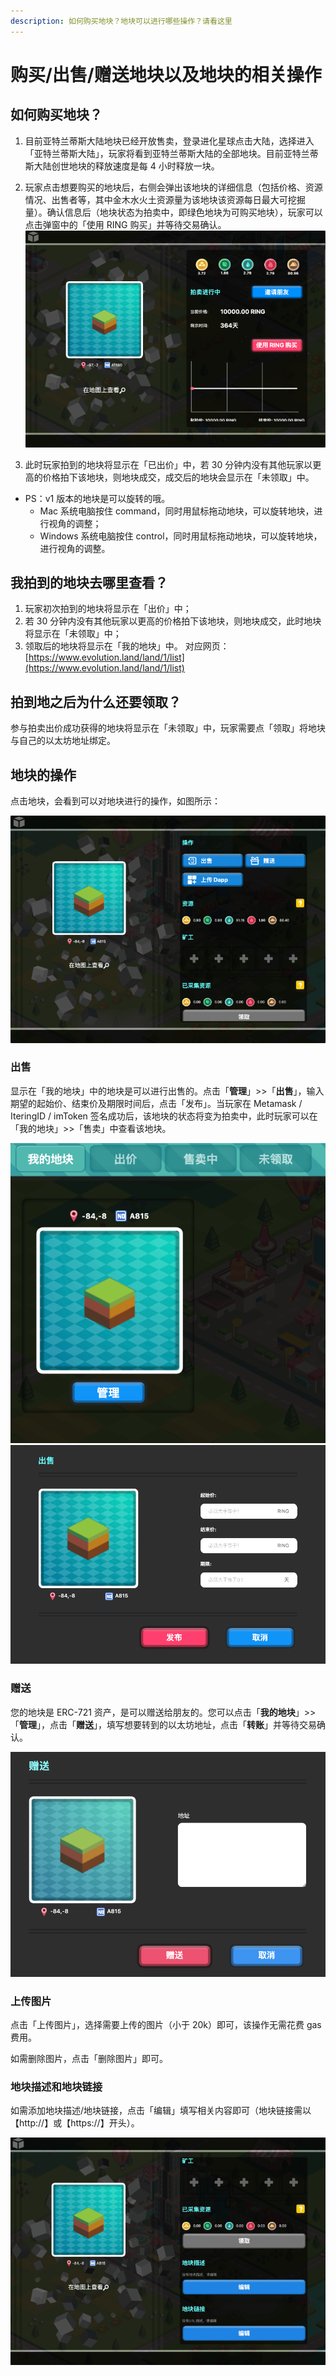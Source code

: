 ```yaml
---
description: 如何购买地块？地块可以进行哪些操作？请看这里
---
```

# 购买/出售/赠送地块以及地块的相关操作

## 如何购买地块？

1. 目前亚特兰蒂斯大陆地块已经开放售卖，登录进化星球点击大陆，选择进入「亚特兰蒂斯大陆」，玩家将看到亚特兰蒂斯大陆的全部地块。目前亚特兰蒂斯大陆创世地块的释放速度是每 4 小时释放一块。

2. 玩家点击想要购买的地块后，右侧会弹出该地块的详细信息（包括价格、资源情况、出售者等，其中金木水火土资源量为该地块该资源每日最大可挖掘量）。确认信息后（地块状态为拍卖中，即绿色地块为可购买地块），玩家可以点击弹窗中的「使用 RING 购买」并等待交易确认。
   ![](../../.gitbook/assets/wechatimg286.png)

3. 此时玩家拍到的地块将显示在「已出价」中，若 30 分钟内没有其他玩家以更高的价格拍下该地块，则地块成交，成交后的地块会显示在「未领取」中。

* PS：v1 版本的地块是可以旋转的哦。
  * Mac 系统电脑按住 command，同时用鼠标拖动地块，可以旋转地块，进行视角的调整；
  * Windows 系统电脑按住 control，同时用鼠标拖动地块，可以旋转地块，进行视角的调整。

## 我拍到的地块去哪里查看？

1. 玩家初次拍到的地块将显示在「出价」中；
2. 若 30 分钟内没有其他玩家以更高的价格拍下该地块，则地块成交，此时地块将显示在「未领取」中；
3. 领取后的地块将显示在「我的地块」中。
   对应网页：[https://www.evolution.land/land/1/list](https://www.evolution.land/land/1/list)

## 拍到地之后为什么还要领取？

参与拍卖出价成功获得的地块将显示在「未领取」中，玩家需要点「领取」将地块与自己的以太坊地址绑定。

## 地块的操作

点击地块，会看到可以对地块进行的操作，如图所示：

![](../../.gitbook/assets/wechatimg288.png)

### 出售

显示在「我的地块」中的地块是可以进行出售的。点击「**管理**」>>「**出售**」，输入期望的起始价、结束价及期限时间后，点击「发布」。当玩家在 Metamask / IteringID / imToken 签名成功后，该地块的状态将变为拍卖中，此时玩家可以在「我的地块」>>「售卖」中查看该地块。

![](../../.gitbook/assets/land-sell1-cn.png)![](../../.gitbook/assets/land-sell2-cn.png)

### 赠送

您的地块是 ERC-721 资产，是可以赠送给朋友的。您可以点击「**我的地块**」>>「**管理**」，点击「**赠送**」，填写想要转到的以太坊地址，点击「**转账**」并等待交易确认。

![](../../.gitbook/assets/land-gift-cn.png)

### 上传图片

点击「上传图片」，选择需要上传的图片（小于 20k）即可，该操作无需花费 gas 费用。

如需删除图片，点击「删除图片」即可。

### 地块描述和地块链接

如需添加地块描述/地块链接，点击「编辑」填写相关内容即可（地块链接需以【http://】或【https://】开头）。

![](../../.gitbook/assets/wechatimg291.png)

